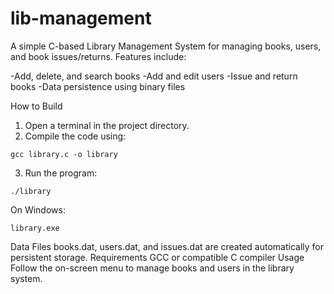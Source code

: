 # lib-management
A simple C-based Library Management System for managing books, users, and book issues/returns.
Features include:

-Add, delete, and search books
-Add and edit users
-Issue and return books
-Data persistence using binary files

How to Build

1. Open a terminal in the project directory.
2. Compile the code using:
```
gcc library.c -o library
```
3. Run the program:
```
./library
```
On Windows:
```
library.exe
```
Data Files
books.dat, users.dat, and issues.dat are created automatically for persistent storage.
Requirements
GCC or compatible C compiler
Usage
Follow the on-screen menu to manage books and users in the library system.
